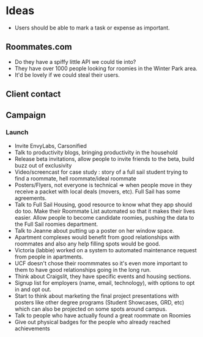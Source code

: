 # Ideas
* Users should be able to mark a task or expense as important.

## Roommates.com
* Do they have a spiffy little API we could tie into?
* They have over 1000 people looking for roomies in the Winter Park area.
* It'd be lovely if we could steal their users.

## Client contact

## Campaign
### Launch
* Invite EnvyLabs, Carsonified
* Talk to productivity blogs, bringing productivity in the household
* Release beta invitations, allow people to invite friends to the beta,
  build buzz out of exclusivity
* Video/screencast for case study : story of a full sail student trying
  to find a roommate, hell roommate/ideal roommate
* Posters/Flyers, not everyone is technical => when people move in they
  receive a packet with local deals (movers, etc). Full Sail has some
agreements.
* Talk to Full Sail Housing, good resource to know what they app should
  do too. Make their Roommate List automated so that it makes their
lives easier. Allow people to become candidate roomies, pushing the data
to the Full Sail roomies department.
* Talk to Jeanne about putting up a poster on her window space.
* Apartment complexes would benefit from good relationships with
  roommates and also any help filling spots would be good.
* Victoria (labbie) worked on a system to automated maintenance request
  from people in apartments.
* UCF doesn't chose their roommmates so it's even more important to them
  to have good relationships going in the long run.
* Think about Craigslit, they have specific events and housing sections.
* Signup list for employers (name, email, technology), with options to
  opt in and opt out. 
* Start to think about marketing the final project presentations with
 posters like other degree programs (Student Showcases, GRD, etc) which
can also be projected on some spots around campus.
* Talk to people who have actually found a great roommate on Roomies
* Give out physical badges for the people who already reached
  achievements
